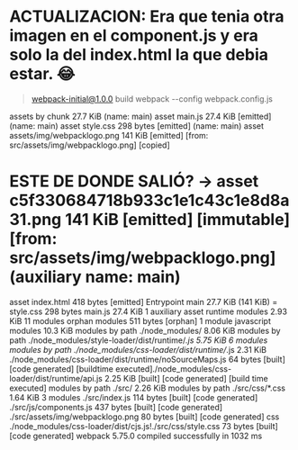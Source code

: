 # ACTUALIZACION: Era que tenia otra imagen en el component.js y era solo la del index.html la que debia estar. 😂
> webpack-initial@1.0.0 build
> webpack --config webpack.config.js

assets by chunk 27.7 KiB (name: main)
asset main.js 27.4 KiB [emitted] (name: main)
asset style.css 298 bytes [emitted] (name: main)
asset assets/img/webpacklogo.png 141 KiB [emitted] [from: src/assets/img/webpacklogo.png] [copied]
# ESTE DE DONDE SALIÓ? -> asset c5f330684718b933c1e1c43c1e8d8a31.png 141 KiB [emitted] [immutable] [from: src/assets/img/webpacklogo.png] (auxiliary name: main)
asset index.html 418 bytes [emitted]
Entrypoint main 27.7 KiB (141 KiB) = style.css 298 bytes main.js 27.4 KiB 1 auxiliary asset
runtime modules 2.93 KiB 11 modules
orphan modules 511 bytes [orphan] 1 module
javascript modules 10.3 KiB
modules by path ./node_modules/ 8.06 KiB
modules by path ./node_modules/style-loader/dist/runtime/*.js 5.75 KiB 6 modules
modules by path ./node_modules/css-loader/dist/runtime/*.js 2.31 KiB
./node_modules/css-loader/dist/runtime/noSourceMaps.js 64 bytes [built] [code generated] [buildtime executed]./node_modules/css-loader/dist/runtime/api.js 2.25 KiB [built] [code generated] [build time executed]
modules by path ./src/ 2.26 KiB
modules by path ./src/css/*.css 1.64 KiB 3 modules
./src/index.js 114 bytes [built] [code generated]
./src/js/components.js 437 bytes [built] [code generated]
./src/assets/img/webpacklogo.png 80 bytes [built] [code generated]
css ./node_modules/css-loader/dist/cjs.js!./src/css/style.css 73 bytes [built] [code generated]
webpack 5.75.0 compiled successfully in 1032 ms
